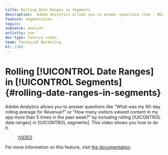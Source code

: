 ```yaml
---
title: Rolling Date Ranges in Segments
description:  Adobe Analytics allows you to answer questions like - What was my 60-day rolling average for Revenue? or - How many visitors viewed content in my app more than 5 times in the past week? by including rolling date ranges in segments. This video shows you how to do it.
feature: segmentation
topics: 
audience: analyst
activity: use
doc-type: feature video
team: Technical Marketing
kt: 2304
---
```


# Rolling [!UICONTROL Date Ranges] in [!UICONTROL Segments] {#rolling-date-ranges-in-segments}

Adobe Analytics allows you to answer questions like "What was my 60-day rolling average for Revenue?" or "How many visitors viewed content in my app more than 5 times in the past week?" by including rolling [!UICONTROL date ranges] in [!UICONTROL segments]. This video shows you how to do it.

>[!VIDEO](https://video.tv.adobe.com/v/25403/?quality=12)

For more information on this feature, visit [the documentation](https://marketing.adobe.com/resources/help/en_US/analytics/segment/index.html?f=seg_build_ui).
